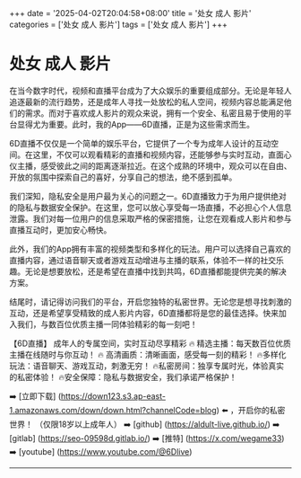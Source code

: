 +++
date = '2025-04-02T20:04:58+08:00'
title = '处女 成人 影片'
categories = ['处女 成人 影片']
tags = ['处女 成人 影片']
+++

# 处女 成人 影片

在当今数字时代，视频和直播平台成为了大众娱乐的重要组成部分。无论是年轻人追逐最新的流行趋势，还是成年人寻找一处放松的私人空间，视频内容总能满足他们的需求。而对于喜欢成人影片的观众来说，拥有一个安全、私密且易于使用的平台显得尤为重要。此时，我的App——6D直播，正是为这些需求而生。

6D直播不仅仅是一个简单的娱乐平台，它提供了一个专为成年人设计的互动空间。在这里，不仅可以观看精彩的直播和视频内容，还能够参与实时互动，直面心仪主播，感受彼此之间的距离逐渐拉近。在这个成熟的环境中，观众可以在自由、开放的氛围中探索自己的喜好，分享自己的想法，绝不感到孤单。

我们深知，隐私安全是用户最为关心的问题之一。6D直播致力于为用户提供绝对的隐私与数据安全保护。在这里，您可以放心享受每一场直播，不必担心个人信息泄露。我们对每一位用户的信息采取严格的保密措施，让您在观看成人影片和参与直播互动时，更加安心畅快。

此外，我们的App拥有丰富的视频类型和多样化的玩法。用户可以选择自己喜欢的直播内容，通过语音聊天或者游戏互动增进与主播的联系，体验不一样的社交乐趣。无论是想要放松，还是希望在直播中找到共鸣，6D直播都能提供完美的解决方案。

结尾时，请记得访问我们的平台，开启您独特的私密世界。无论您是想寻找刺激的互动，还是希望享受精致的成人影片内容，6D直播都将是您的最佳选择。快来加入我们，与数百位优质主播一同体验精彩的每一刻吧！

【6D直播】
成年人的专属空间，实时互动尽享精彩
🔥 精选主播：每天数百位优质主播在线随时与你互动！
🔥 高清画质：清晰画面，感受每一刻的精彩！
🔥多样化玩法：语音聊天、游戏互动，刺激无穷！
🔥私密房间：独享专属时光，体验真实的私密体验！
🔥安全保障：隐私与数据安全，我们承诺严格保护！

➡️ [立即下载] (https://down123.s3.ap-east-1.amazonaws.com/down/down.html?channelCode=blog) ⬅️ ，开启你的私密世界！
（仅限18岁以上成年人）
➡️ [github] (https://aldult-live.github.io/)
➡️ [gitlab] (https://seo-09598d.gitlab.io/)
➡️ [推特] (https://x.com/wegame33)
➡️ [youtube] (https://www.youtube.com/@6Dlive)

---
